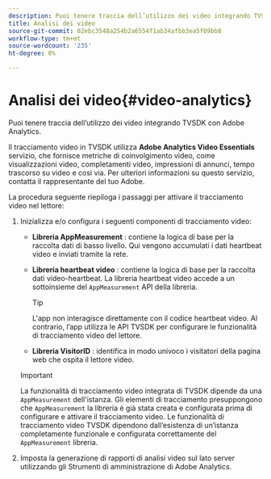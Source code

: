 ```yaml
---
description: Puoi tenere traccia dell’utilizzo dei video integrando TVSDK con Adobe Analytics.
title: Analisi dei video
source-git-commit: 02ebc3548a254b2a6554f1ab34afbb3ea5f09bb8
workflow-type: tm+mt
source-wordcount: '235'
ht-degree: 0%

---
```


# Analisi dei video{#video-analytics}

Puoi tenere traccia dell’utilizzo dei video integrando TVSDK con Adobe Analytics.

Il tracciamento video in TVSDK utilizza **Adobe Analytics Video Essentials** servizio, che fornisce metriche di coinvolgimento video, come visualizzazioni video, completamenti video, impressioni di annunci, tempo trascorso su video e così via. Per ulteriori informazioni su questo servizio, contatta il rappresentante del tuo Adobe.

La procedura seguente riepiloga i passaggi per attivare il tracciamento video nel lettore:

1. Inizializza e/o configura i seguenti componenti di tracciamento video:

   * **Libreria AppMeasurement** : contiene la logica di base per la raccolta dati di basso livello. Qui vengono accumulati i dati heartbeat video e inviati tramite la rete.
   * **Libreria heartbeat video** : contiene la logica di base per la raccolta dati video-heartbeat. La libreria heartbeat video accede a un sottoinsieme del `AppMeasurement` API della libreria.

     >[!TIP]
     >
     >L&#39;app non interagisce direttamente con il codice heartbeat video. Al contrario, l’app utilizza le API TVSDK per configurare le funzionalità di tracciamento video del lettore.

   * **Libreria VisitorID** : identifica in modo univoco i visitatori della pagina web che ospita il lettore video.

   >[!IMPORTANT]
   >
   >La funzionalità di tracciamento video integrata di TVSDK dipende da una `AppMeasurement` dell&#39;istanza. Gli elementi di tracciamento presuppongono che `AppMeasurement` la libreria è già stata creata e configurata prima di configurare e attivare il tracciamento video. Le funzionalità di tracciamento video TVSDK dipendono dall’esistenza di un’istanza completamente funzionale e configurata correttamente del `AppMeasurement` libreria.

1. Imposta la generazione di rapporti di analisi video sul lato server utilizzando gli Strumenti di amministrazione di Adobe Analytics.
